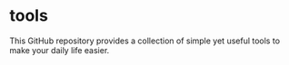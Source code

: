 # tools
 This GitHub repository provides a collection of simple yet useful tools to make your daily life easier.
